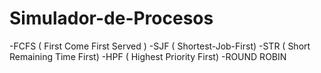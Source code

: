 # Simulador-de-Procesos
-FCFS ( First Come First Served )
-SJF ( Shortest-Job-First)
-STR ( Short Remaining Time First)
-HPF ( Highest Priority First)
-ROUND ROBIN
